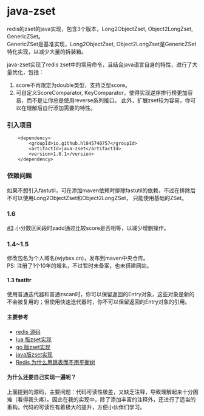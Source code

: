 # java-zset
redis的zset的java实现，包含3个版本，Long2ObjectZset, Object2LongZset, GenericZSet。  
GenericZSet是基准实现，Long2ObjectZset, Object2LongZset是GenericZSet特化实现，以减少大量的拆装箱。  

java-zset实现了redis zset中的常用命令，且结合java语言自身的特性，进行了大量优化，包括：   
1. score不再限定为double类型，支持泛型score。
2. 可自定义ScoreComparator, KeyComparator，使得实现逆序排行榜更加容易，而不是让你总是使用reverse系列接口。
此外，扩展zset较为容易，你可以在理解后自行添加需要的特性。

### 引入项目
```
    <dependency>
        <groupId>io.github.hl845740757</groupId>
        <artifactId>java-zset</artifactId>
        <version>1.6.1</version>
    </dependency>
```

### 依赖问题
如果不想引入fastutil，可在添加maven依赖时排除fastutil的依赖，不过在排除后不可以使用Long2ObjectZset和Object2LongZSet， 只能使用基础的ZSet。

### 1.6
[#3](https://github.com/hl845740757/java-zset/issues/3) 小分数区间段时zadd通过比较score是否相等，以减少增删操作。


### 1.4~1.5
修改包名为个人域名(wjybxx.cn)，发布到maven中央仓库。  
PS: 注册了1个10年的域名，不过暂时未备案，也未搭建网站。

#### 1.3 fastItr
使用普通迭代器和普通zscan时，你可以保留返回的Entry对象，这些对象是新的不会被复用的；但使用快速迭代器时，你不可以保留返回的Entry对象的引用。

#### 主要参考
 * [redis 源码](https://github.com/antirez/redis)
 * [lua 版zset实现](https://github.com/XanthusL/zset)
 * [go 版zset实现](https://github.com/liyiheng/zset)
 * [java版zset实现](https://github.com/gaopan461/java-zset)
 * [Redis 为什么用跳表而不用平衡树](https://juejin.im/post/57fa935b0e3dd90057c50fbc)
 
#### 为什么还要自己实现一遍呢？
上面提到的源码，主要问题：代码可读性极差，又缺乏注释，导致理解起来十分困难（看得我头疼）。因此在我的实现中，除了添加丰富的注释外，还进行了适当的重构，代码的可读性有着极大的提升，方便小伙伴们学习。